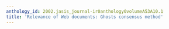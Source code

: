 ```yaml
---
anthology_id: 2002.jasis_journal-ir0anthology0volumeA53A10.1
title: 'Relevance of Web documents: Ghosts consensus method'
---
```

